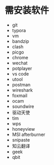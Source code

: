# 需安装软件

- git
- typora
- vm
- bandzip
- clash
- picgo
- chrome
- wechat
- potplayer
- vs code
- utool
- postman
- wireshark
- foxmail
- ocam
- soundwire
-  驱动天使
- tim
- wps
- honeyview
- MSI afterburner
- snipaste
- 知云翻译
- geek
- qbit